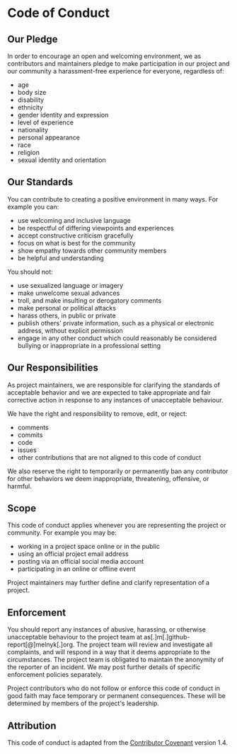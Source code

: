 # Code of Conduct

## Our Pledge

In order to encourage an open and welcoming environment, we as contributors and maintainers pledge
to make participation in our project and our community a harassment-free experience for everyone,
regardless of:
 * age
 * body size
 * disability
 * ethnicity
 * gender identity and expression
 * level of experience
 * nationality
 * personal appearance
 * race
 * religion
 * sexual identity and orientation

## Our Standards

You can contribute to creating a positive environment in many ways. For example you can:
 * use welcoming and inclusive language
 * be respectful of differing viewpoints and experiences
 * accept constructive criticism gracefully
 * focus on what is best for the community
 * show empathy towards other community members
 * be helpful and understanding
 
You should not:
 * use sexualized language or imagery
 * make unwelcome sexual advances
 * troll, and make insulting or derogatory comments
 * make personal or political attacks
 * harass others, in public or private
 * publish others' private information, such as a physical or electronic address, without explicit permission
 * engage in any other conduct which could reasonably be considered bullying or inappropriate in a professional setting

## Our Responsibilities

As project maintainers, we are responsible for clarifying the standards of acceptable
behavior and we are expected to take appropriate and fair corrective action in response
to any instances of unacceptable behaviour.

We have the right and responsibility to remove, edit, or reject:
 * comments
 * commits
 * code
 * issues
 * other contributions that are not aligned to this code of conduct

We also reserve the right to temporarily or permanently ban any contributor for other
behaviors we deem inappropriate, threatening, offensive, or harmful.

## Scope

This code of conduct applies whenever you are representing the project or community.
For example you may be:
 * working in a project space online or in the public
 * using an official project email address
 * posting via an official social media account
 * participating in an online or offline event

Project maintainers may further define and clarify representation of a project.

## Enforcement

You should report any instances of abusive, harassing, or otherwise unacceptable
behaviour to the project team at as[.]m[.]github-report[@]melnyk[.]org. The project team will
review and investigate all complaints, and will respond in a way that it deems appropriate
to the circumstances. The project team is obligated to maintain the anonymity of the reporter
of an incident. We may post further details of specific enforcement policies separately.

Project contributors who do not follow or enforce this code of conduct in good faith may
face temporary or permanent consequences. These will be determined by members of the
project's leadership.

## Attribution

This code of conduct is adapted from the [Contributor Covenant](http://contributor-covenant.org)
version 1.4.